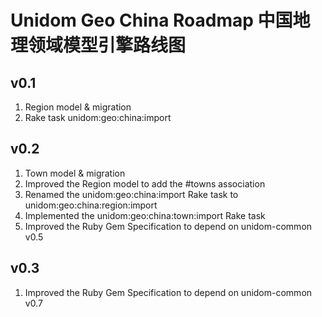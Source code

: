 # Unidom Geo China Roadmap 中国地理领域模型引擎路线图

## v0.1
1. Region model & migration
2. Rake task unidom:geo:china:import

## v0.2
1. Town model & migration
2. Improved the Region model to add the #towns association
3. Renamed the unidom:geo:china:import Rake task to unidom:geo:china:region:import
4. Implemented the unidom:geo:china:town:import Rake task
5. Improved the Ruby Gem Specification to depend on unidom-common v0.5

## v0.3
1. Improved the Ruby Gem Specification to depend on unidom-common v0.7
